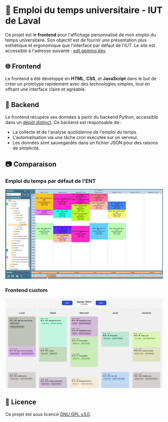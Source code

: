 # 📅 Emploi du temps universitaire - IUT de Laval

Ce projet est le **frontend** pour l'affichage personnalisé de mon emploi du temps universitaire. Son objectif est de fournir une présentation plus esthétique et ergonomique que l'interface par défaut de l'IUT. Le site est accessible à l'adresse suivante : [edt.gemino.dev](https://edt.gemino.dev).

## 🌐 Frontend

Le frontend a été développé en **HTML**, **CSS**, et **JavaScript** dans le but de créer un prototype rapidement avec des technologies simples, tout en offrant une interface claire et agréable.

## 🔗 Backend

Le frontend récupère ses données à partir du backend Python, accessible dans un [dépôt distinct](https://github.com/ruffaultravenelg/edt-back). Ce backend est responsable de :

- La collecte et de l'analyse quotidienne de l'emploi du temps.
- L'automatisation via une tâche cron exécutée sur un serveur.
- Les données sont sauvegardés dans un fichier JSON pour des raisons de simplicité.

## 📷 Comparaison

### Emploi du temps par défaut de l'ENT

![Emploi du temps classique](ressources\old.png)

### Frontend custom

![Emploi du temps amélioré](ressources\new.png)

## 📄 Licence

Ce projet est sous licence [GNU GPL v3.0](LICENSE).
